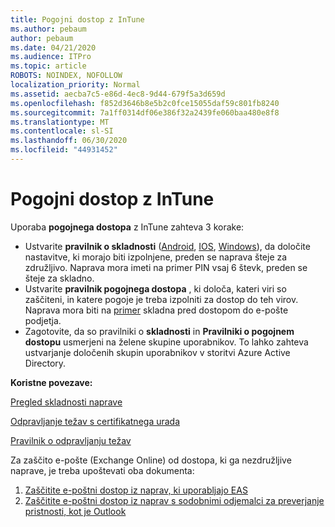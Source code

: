 ```yaml
---
title: Pogojni dostop z InTune
ms.author: pebaum
author: pebaum
ms.date: 04/21/2020
ms.audience: ITPro
ms.topic: article
ROBOTS: NOINDEX, NOFOLLOW
localization_priority: Normal
ms.assetid: aecba7c5-e86d-4ec8-9d44-679f5a3d659d
ms.openlocfilehash: f852d3646b8e5b2c0fce15055daf59c801fb8240
ms.sourcegitcommit: 7a1ff0314df06e386f32a2439fe060baa480e8f8
ms.translationtype: MT
ms.contentlocale: sl-SI
ms.lasthandoff: 06/30/2020
ms.locfileid: "44931452"
---
```

# <a name="conditional-access-with-intune"></a>Pogojni dostop z InTune

Uporaba **pogojnega dostopa** z InTune zahteva 3 korake:

- Ustvarite **pravilnik o skladnosti** ([Android](https://docs.microsoft.com/intune/compliance-policy-create-android), [IOS](https://docs.microsoft.com/intune/compliance-policy-create-ios), [Windows](https://docs.microsoft.com//intune/compliance-policy-create-windows)), da določite nastavitve, ki morajo biti izpolnjene, preden se naprava šteje za združljivo. Naprava mora imeti na primer PIN vsaj 6 števk, preden se šteje za skladno.
- Ustvarite **pravilnik pogojnega dostopa** , ki določa, kateri viri so zaščiteni, in katere pogoje je treba izpolniti za dostop do teh virov.  Naprava mora biti na [primer](https://docs.microsoft.com/intune/tutorial-protect-email-on-unmanaged-devices#create-conditional-access-policies) skladna pred dostopom do e-pošte podjetja.
- Zagotovite, da so pravilniki o **skladnosti** in **Pravilniki o pogojnem dostopu** usmerjeni na želene skupine uporabnikov. To lahko zahteva ustvarjanje določenih skupin uporabnikov v storitvi Azure Active Directory.

**Koristne povezave:**

[Pregled skladnosti naprave](https://docs.microsoft.com/intune/device-compliance-get-started)

[Odpravljanje težav s certifikatnega urada](https://docs.microsoft.com/intune/troubleshoot-conditional-access)

[Pravilnik o odpravljanju težav](https://docs.microsoft.com/intune/troubleshoot-policies-in-microsoft-intune)

Za zaščito e-pošte (Exchange Online) od dostopa, ki ga nezdružljive naprave, je treba upoštevati oba dokumenta:

1. [Zaščitite e-poštni dostop iz naprav, ki uporabljajo EAS](https://docs.microsoft.com/intune/tutorial-protect-email-on-unmanaged-devices)
2. [Zaščitite e-poštni dostop iz naprav s sodobnimi odjemalci za preverjanje pristnosti, kot je Outlook](https://docs.microsoft.com/intune/tutorial-protect-email-on-enrolled-devices)